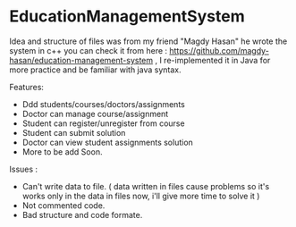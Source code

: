 # EducationManagementSystem
Idea and structure of files was from my friend "Magdy Hasan" he wrote the system in c++ you can check it from here :
  https://github.com/magdy-hasan/education-management-system , 
I re-implemented it in Java for more practice and be familiar with java syntax.

Features:
  - Ddd students/courses/doctors/assignments
  - Doctor can manage course/assignment
  - Student can register/unregister from course
  - Student can submit solution
  - Doctor can view student assignments solution
  - More to be add Soon.
  
Issues :
  - Can't write data to file. ( data written in files cause problems so it's works only in the data in files now, i'll give more time to solve it )
  - Not commented code.
  - Bad structure and code formate.


